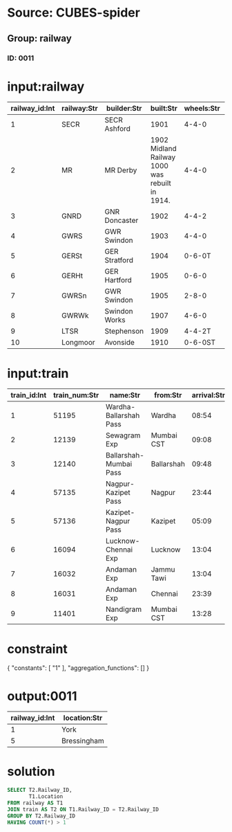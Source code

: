 # Source: CUBES-spider
## Group: railway
### ID: 0011

# input:railway

| railway_id:Int | railway:Str | builder:Str | built:Str | wheels:Str | location:Str | objectnumber:Str |
|---|---|---|---|---|---|---|
| 1 | SECR | SECR Ashford | 1901 | 4-4-0 | York | 1975-7006 |
| 2 | MR | MR Derby | 1902 Midland Railway 1000 was rebuilt in 1914. | 4-4-0 | Bo'ness | 1975-7018 |
| 3 | GNRD | GNR Doncaster | 1902 | 4-4-2 | Barrow Hill | 1975-7005 |
| 4 | GWRS | GWR Swindon | 1903 | 4-4-0 | Toddington | 1978-7025 |
| 5 | GERSt | GER Stratford | 1904 | 0-6-0T | Bressingham | 1975-7003 |
| 6 | GERHt | GER Hartford | 1905 | 0-6-0 | Barrow Hill | 1978-7026 |
| 7 | GWRSn | GWR Swindon | 1905 | 2-8-0 | Shildon | 1976-7001 |
| 8 | GWRWk | Swindon Works | 1907 | 4-6-0 | Swindon | 1978-7027 |
| 9 | LTSR | Stephenson | 1909 | 4-4-2T | Bressingham | 1978-7028 |
| 10 | Longmoor | Avonside | 1910 | 0-6-0ST | Basingstoke | 2008-7159 |

# input:train

| train_id:Int | train_num:Str | name:Str | from:Str | arrival:Str | railway_id:Int |
|---|---|---|---|---|---|
| 1 | 51195 | Wardha-Ballarshah Pass | Wardha | 08:54 | 1 |
| 2 | 12139 | Sewagram Exp | Mumbai CST | 09:08 | 1 |
| 3 | 12140 | Ballarshah-Mumbai Pass | Ballarshah | 09:48 | 2 |
| 4 | 57135 | Nagpur-Kazipet Pass | Nagpur | 23:44 | 3 |
| 5 | 57136 | Kazipet-Nagpur Pass | Kazipet | 05:09 | 5 |
| 6 | 16094 | Lucknow-Chennai Exp | Lucknow | 13:04 | 5 |
| 7 | 16032 | Andaman Exp | Jammu Tawi | 13:04 | 7 |
| 8 | 16031 | Andaman Exp | Chennai | 23:39 | 9 |
| 9 | 11401 | Nandigram Exp | Mumbai CST | 13:28 | 10 |

# constraint

{
  "constants": [
    "1"
  ],
  "aggregation_functions": []
}

# output:0011

| railway_id:Int | location:Str |
|---|---|
| 1 | York |
| 5 | Bressingham |

# solution

```sql
SELECT T2.Railway_ID,
       T1.Location
FROM railway AS T1
JOIN train AS T2 ON T1.Railway_ID = T2.Railway_ID
GROUP BY T2.Railway_ID
HAVING COUNT(*) > 1
```
